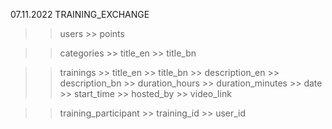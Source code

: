 
07.11.2022
TRAINING_EXCHANGE

>> users
    >> points

>> categories
    >> title_en
    >> title_bn

>> trainings
    >> title_en
    >> title_bn
    >> description_en
    >> description_bn
    >> duration_hours
    >> duration_minutes
    >> date
    >> start_time
    >> hosted_by
    >> video_link

>> training_participant
    >> training_id
    >> user_id

>>  
